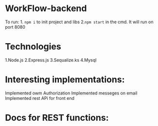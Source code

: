 # WorkFlow-backend
To run: 1. `npm i` to init project and libs 2.`npm start` in the cmd. It will run on port 8080

# Technologies 
1.Node.js
2.Express.js
3.Sequalize.ks
4.Mysql

# Interesting implementations:
Implemented owm Authorization
Implemented messeges on email
Implemented rest APi for front end

# Docs for REST functions:


